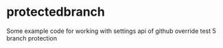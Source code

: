 # protectedbranch
Some example code for working with settings api of github
override test 5
branch protection

